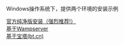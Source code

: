 
Windows操作系统下，提供两个环境的安装示例  

[官方纯净版安装（强烈推荐!）](./help.php?md=install-windows-pure "官方纯净版安装-Apache2.4 PHP7.4 Mysql5.8 ")  
[基于Wampserver](./help.php?md=install-windows-wamp "基于Wampserver")  
[基于宝塔(bt.cn)](./help.php?md=install-windows-bt "基于宝塔(bt.cn)")  